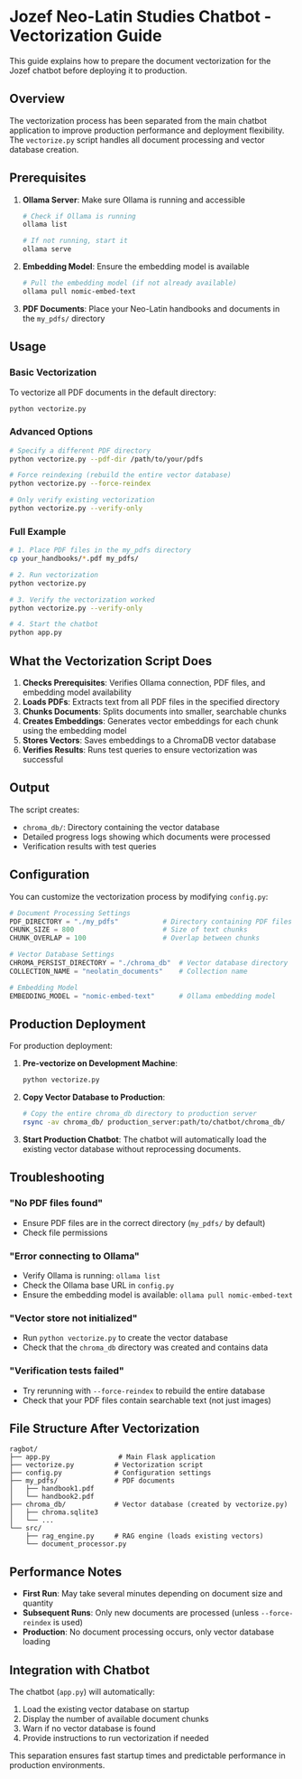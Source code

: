 # Jozef Neo-Latin Studies Chatbot - Vectorization Guide

This guide explains how to prepare the document vectorization for the Jozef chatbot before deploying it to production.

## Overview

The vectorization process has been separated from the main chatbot application to improve production performance and deployment flexibility. The `vectorize.py` script handles all document processing and vector database creation.

## Prerequisites

1. **Ollama Server**: Make sure Ollama is running and accessible
   ```bash
   # Check if Ollama is running
   ollama list
   
   # If not running, start it
   ollama serve
   ```

2. **Embedding Model**: Ensure the embedding model is available
   ```bash
   # Pull the embedding model (if not already available)
   ollama pull nomic-embed-text
   ```

3. **PDF Documents**: Place your Neo-Latin handbooks and documents in the `my_pdfs/` directory

## Usage

### Basic Vectorization

To vectorize all PDF documents in the default directory:

```bash
python vectorize.py
```

### Advanced Options

```bash
# Specify a different PDF directory
python vectorize.py --pdf-dir /path/to/your/pdfs

# Force reindexing (rebuild the entire vector database)
python vectorize.py --force-reindex

# Only verify existing vectorization
python vectorize.py --verify-only
```

### Full Example

```bash
# 1. Place PDF files in the my_pdfs directory
cp your_handbooks/*.pdf my_pdfs/

# 2. Run vectorization
python vectorize.py

# 3. Verify the vectorization worked
python vectorize.py --verify-only

# 4. Start the chatbot
python app.py
```

## What the Vectorization Script Does

1. **Checks Prerequisites**: Verifies Ollama connection, PDF files, and embedding model availability
2. **Loads PDFs**: Extracts text from all PDF files in the specified directory
3. **Chunks Documents**: Splits documents into smaller, searchable chunks
4. **Creates Embeddings**: Generates vector embeddings for each chunk using the embedding model
5. **Stores Vectors**: Saves embeddings to a ChromaDB vector database
6. **Verifies Results**: Runs test queries to ensure vectorization was successful

## Output

The script creates:
- `chroma_db/`: Directory containing the vector database
- Detailed progress logs showing which documents were processed
- Verification results with test queries

## Configuration

You can customize the vectorization process by modifying `config.py`:

```python
# Document Processing Settings
PDF_DIRECTORY = "./my_pdfs"           # Directory containing PDF files
CHUNK_SIZE = 800                      # Size of text chunks
CHUNK_OVERLAP = 100                   # Overlap between chunks

# Vector Database Settings
CHROMA_PERSIST_DIRECTORY = "./chroma_db"  # Vector database directory
COLLECTION_NAME = "neolatin_documents"    # Collection name

# Embedding Model
EMBEDDING_MODEL = "nomic-embed-text"      # Ollama embedding model
```

## Production Deployment

For production deployment:

1. **Pre-vectorize on Development Machine**:
   ```bash
   python vectorize.py
   ```

2. **Copy Vector Database to Production**:
   ```bash
   # Copy the entire chroma_db directory to production server
   rsync -av chroma_db/ production_server:path/to/chatbot/chroma_db/
   ```

3. **Start Production Chatbot**:
   The chatbot will automatically load the existing vector database without reprocessing documents.

## Troubleshooting

### "No PDF files found"
- Ensure PDF files are in the correct directory (`my_pdfs/` by default)
- Check file permissions

### "Error connecting to Ollama"
- Verify Ollama is running: `ollama list`
- Check the Ollama base URL in `config.py`
- Ensure the embedding model is available: `ollama pull nomic-embed-text`

### "Vector store not initialized"
- Run `python vectorize.py` to create the vector database
- Check that the `chroma_db` directory was created and contains data

### "Verification tests failed"
- Try rerunning with `--force-reindex` to rebuild the entire database
- Check that your PDF files contain searchable text (not just images)

## File Structure After Vectorization

```
ragbot/
├── app.py                 # Main Flask application
├── vectorize.py          # Vectorization script
├── config.py             # Configuration settings
├── my_pdfs/              # PDF documents
│   ├── handbook1.pdf
│   └── handbook2.pdf
├── chroma_db/            # Vector database (created by vectorize.py)
│   ├── chroma.sqlite3
│   └── ...
└── src/
    ├── rag_engine.py     # RAG engine (loads existing vectors)
    └── document_processor.py
```

## Performance Notes

- **First Run**: May take several minutes depending on document size and quantity
- **Subsequent Runs**: Only new documents are processed (unless `--force-reindex` is used)
- **Production**: No document processing occurs, only vector database loading

## Integration with Chatbot

The chatbot (`app.py`) will automatically:
1. Load the existing vector database on startup
2. Display the number of available document chunks
3. Warn if no vector database is found
4. Provide instructions to run vectorization if needed

This separation ensures fast startup times and predictable performance in production environments.
